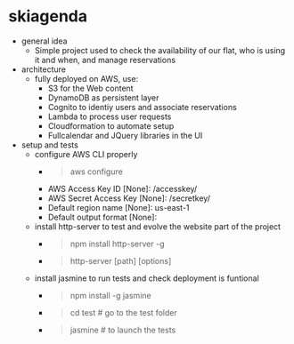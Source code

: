 # skiagenda
* general idea
    * Simple project used to check the availability of our flat, who is using it and when, and manage reservations
* architecture
    * fully deployed on AWS, use:
        * S3 for the Web content
        * DynamoDB as persistent layer
        * Cognito to identiy users and associate reservations
        * Lambda to process user requests
        * Cloudformation to automate setup
        * Fullcalendar and JQuery libraries in the UI
* setup and tests
    * configure AWS CLI properly
        * >aws configure
        * AWS Access Key ID [None]: /accesskey/
        * AWS Secret Access Key [None]: /secretkey/
        * Default region name [None]: us-east-1
        * Default output format [None]:
    * install http-server to test and evolve the website part of the project
        * >npm install http-server -g
        * >http-server [path] [options]
    * install jasmine to run tests and check deployment is funtional
        * >npm install -g jasmine
        * >cd test # go to the test folder
        * >jasmine # to launch the tests
